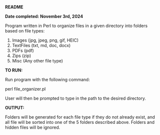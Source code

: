 **README**

**Date completed: November 3rd, 2024**

Program written in Perl to organize files in a given directory into folders based on file types:
1. Images (jpg, jpeg, png, gif, HEIC)
2. TextFiles (txt, md, doc, docx)
3. PDFs (pdf)
4. Zips (zip)
5. Misc (Any other file type)

**TO RUN:**

Run program with the following command:

  perl file_organizer.pl

User will then be prompted to type in the path to the desired directory.

**OUTPUT:**

Folders will be generated for each file type if they do not already exist, and all file will be sorted into one of the 5 folders described above. Folders and hidden files will be ignored.
